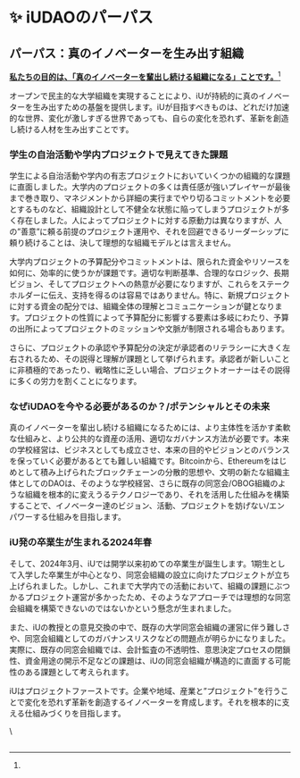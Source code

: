 # ✨ iUDAOのパーパス

## &#x20;パーパス：真のイノベーターを生み出す組織

[**私たちの目的は、「真のイノベーターを輩出し続ける組織になる」ことです。**](#user-content-fn-1)[^1]

オープンで民主的な大学組織を実現することにより、iUが持続的に真のイノベーターを生み出すための基盤を提供します。iUが目指すべきものは、どれだけ加速的な世界、変化が激しすぎる世界であっても、自らの変化を恐れず、革新を創造し続ける人材を生み出すことです。

### 学生の自治活動や学内プロジェクトで見えてきた課題

&#x20;学生による自治活動や学内の有志プロジェクトにおいていくつかの組織的な課題に直面しました。大学内のプロジェクトの多くは責任感が強いプレイヤーが最後まで巻き取り、マネジメントから詳細の実行までやり切るコミットメントを必要とするものなど、組織設計として不健全な状態に陥ってしまうプロジェクトが多く存在しました。人によってプロジェクトに対する原動力は異なりますが、人の”善意”に頼る前提のプロジェクト運用や、それを回避できるリーダーシップに頼り続けることは、決して理想的な組織モデルとは言えません。

&#x20;大学内プロジェクトの予算配分やコミットメントは、限られた資金やリソースを如何に、効率的に使うかが課題です。適切な判断基準、合理的なロジック、長期ビジョン、そしてプロジェクトへの熱意が必要になりますが、これらをステークホルダーに伝え、支持を得るのは容易ではありません。特に、新規プロジェクトに対する資金の配分では、組織全体の理解とコミュニケーションが鍵となります。プロジェクトの性質によって予算配分に影響する要素は多岐にわたり、予算の出所によってプロジェクトのミッションや文脈が制限される場合もあります。

&#x20;さらに、プロジェクトの承認や予算配分の決定が承認者のリテラシーに大きく左右されるため、その説得と理解が課題として挙げられます。承認者が新しいことに非積極的であったり、戦略性に乏しい場合、プロジェクトオーナーはその説得に多くの労力を割くことになります。

### なぜiUDAOを今やる必要があるのか？/ポテンシャルとその未来

真のイノベーターを輩出し続ける組織になるためには、より主体性を活かす柔軟な仕組みと、より公共的な資産の活用、適切なガバナンス方法が必要です。本来の学校経営は、ビジネスとしても成立させ、本来の目的やビジョンとのバランスを保っていく必要があるとても難しい組織です。Bitcoinから、Ethereumをはじめとして積み上げられたブロックチェーンの分散的思想や、文明の新たな組織主体としてのDAOは、そのような学校経営、さらに既存の同窓会/OBOG組織のような組織を根本的に変えうるテクノロジーであり、それを活用した仕組みを構築することで、イノベーター達のビジョン、活動、プロジェクトを妨げない/エンパワーする仕組みを目指します。

### iU発の卒業生が生まれる2024年春

そして、2024年3月、iUでは開学以来初めての卒業生が誕生します。1期生として入学した卒業生が中心となり、同窓会組織の設立に向けたプロジェクトが立ち上げられました。しかし、これまで大学内での活動において、組織の課題にぶつかるプロジェクト運営が多かったため、そのようなアプローチでは理想的な同窓会組織を構築できないのではないかという懸念が生まれました。

また、iUの教授との意見交換の中で、既存の大学同窓会組織の運営に伴う難しさや、同窓会組織としてのガバナンスリスクなどの問題点が明らかになりました。実際に、既存の同窓会組織では、会計監査の不透明性、意思決定プロセスの閉鎖性、資金用途の開示不足などの課題は、iUの同窓会組織が構造的に直面する可能性のある課題として考えられます。

iUはプロジェクトファーストです。企業や地域、産業と”プロジェクト”を行うことで変化を恐れず革新を創造するイノベーターを育成します。それを根本的に支える仕組みづくりを目指します。

\


##

[^1]: 
